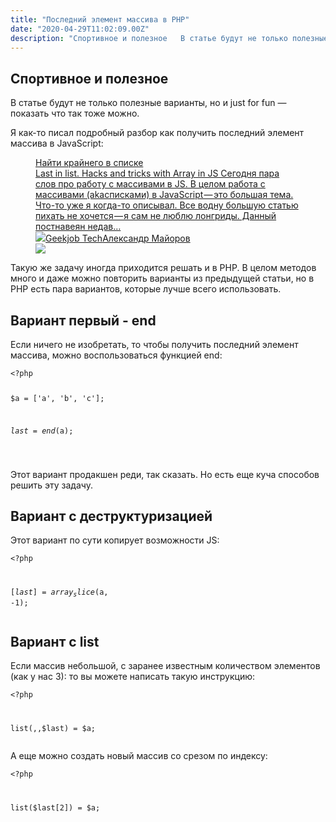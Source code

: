 ```yaml
---
title: "Последний элемент массива в PHP"
date: "2020-04-29T11:02:09.00Z"
description: "Спортивное и полезное   В статье будут не только полезные варианты, но и just for fun — показать что так тоже можно.  Я как-то п"
---
```


<h2 id="-">Спортивное и полезное</h2><p></p><p>В статье будут не только полезные варианты, но и just for fun — показать что так тоже можно.</p><p>Я как-то писал подробный разбор как получить последний элемент массива в JavaScript:</p><figure class="kg-card kg-bookmark-card"><a class="kg-bookmark-container" href="/js-nayti-kraynego-v-spiske/"><div class="kg-bookmark-content"><div class="kg-bookmark-title">Найти крайнего в списке</div><div class="kg-bookmark-description">Last in list. Hacks and tricks with Array in JS Сегодня пара слов про работу с массивами в JS. В целом работа с массивами (akaсписками) в JavaScript — это большая тема. Что-то уже я когда-то описывал. Все водну большую статью пихать не хочется — я сам не люблю лонгриды. Данный постнавеян недав…</div><div class="kg-bookmark-metadata"><img class="kg-bookmark-icon" src="https://tech.geekjob.ru/favicon.png"><span class="kg-bookmark-author">Geekjob Tech</span><span class="kg-bookmark-publisher">Александр Майоров</span></div></div><div class="kg-bookmark-thumbnail"><img src="https://www.gravatar.com/avatar/8f8f604430a6a2116749fad87c9c86d5?s&#x3D;250&amp;d&#x3D;mm&amp;r&#x3D;x"></div></a></figure><p>Такую же задачу иногда приходится решать и в PHP. В целом методов много и даже можно повторить варианты из предыдущей статьи, но в PHP есть пара вариантов, которые лучше всего использовать.</p><h2 id="-end">Вариант первый - end</h2><p>Если ничего не изобретать, то чтобы получить последний элемент массива, можно воспользоваться функцией end:</p><pre><code class="language-php">&lt;?php

$a = ['a', 'b', 'c'];

$last = end($a);

</code></pre><p>Этот вариант продакшен реди, так сказать. Но есть еще куча способов решить эту задачу.</p><h2 id="--1">Вариант с деструктуризацией</h2><p>Этот вариант по сути копирует возможности JS:</p><pre><code class="language-php">&lt;?php

[$last] = array_slice($a, -1);
</code></pre><h2 id="-list">Вариант с list</h2><p>Если массив небольшой, с заранее известным количеством элементов (как у нас 3): то вы можете написать такую инструкцию:</p><pre><code class="language-php">&lt;?php

list(,,$last) = $a;</code></pre><p>А еще можно создать новый массив со срезом по индексу:</p><pre><code class="language-php">&lt;?php

list($last[2]) = $a;
</code></pre>

